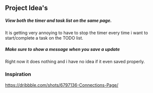 ## Project Idea's 

##### View both the timer and task list on the same page. 

It is getting very annoying to have to stop the timer every time i want to start/complete a task on the TODO list.

##### Make sure to show a message when you save a update

Right now it does nothing and i have no idea if it even saved properly.

### Inspiration

https://dribbble.com/shots/6797136-Connections-Page/
